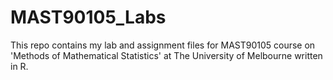 # MAST90105_Labs
This repo contains my lab and assignment files for MAST90105 course on 'Methods of Mathematical Statistics' at The University of Melbourne written in R.
